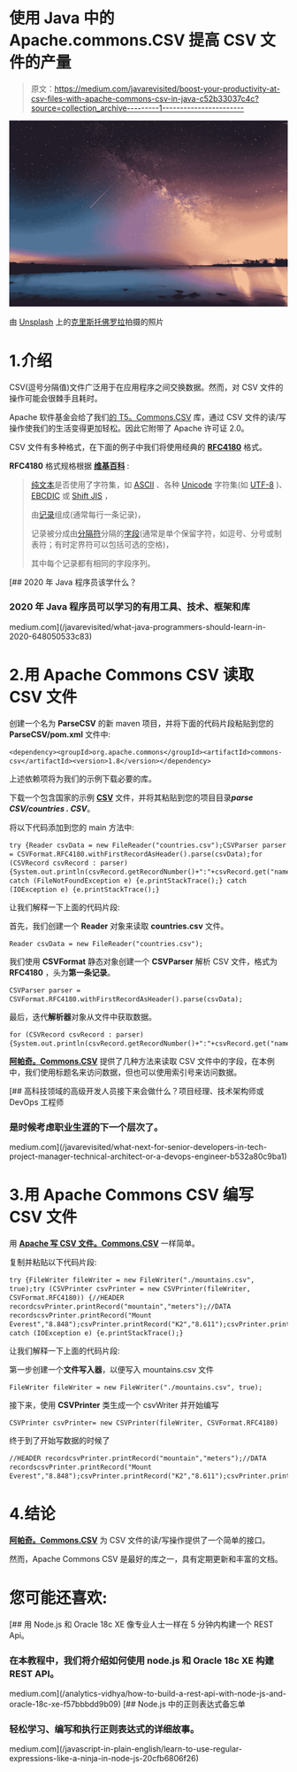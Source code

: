 # 使用 Java 中的 Apache.commons.CSV 提高 CSV 文件的产量

> 原文：<https://medium.com/javarevisited/boost-your-productivity-at-csv-files-with-apache-commons-csv-in-java-c52b33037c4c?source=collection_archive---------1----------------------->

![](img/aebeff20416f0ecbe987910a281b18de.png)

由 [Unsplash](https://unsplash.com?utm_source=medium&utm_medium=referral) 上的[克里斯托佛罗拉](https://unsplash.com/@krisroller?utm_source=medium&utm_medium=referral)拍摄的照片

# 1.介绍

CSV(逗号分隔值)文件广泛用于在应用程序之间交换数据。然而，对 CSV 文件的操作可能会很棘手且耗时。

Apache 软件基金会给了我们[的 T5。Commons.CSV](https://commons.apache.org/proper/commons-csv/summary.html) 库，通过 CSV 文件的读/写操作使我们的生活变得更加轻松。因此它附带了 Apache 许可证 2.0。

CSV 文件有多种格式，在下面的例子中我们将使用经典的 [**RFC4180**](https://tools.ietf.org/html/rfc4180) 格式。

**RFC4180** 格式规格根据 [**维基百科**](https://en.wikipedia.org/wiki/Comma-separated_values) :

> [纯文本](https://en.wikipedia.org/wiki/Plain_text)是否使用了字符集，如 [ASCII](https://en.wikipedia.org/wiki/ASCII) 、各种 [Unicode](https://en.wikipedia.org/wiki/Unicode) 字符集(如 [UTF-8](https://en.wikipedia.org/wiki/UTF-8) )、 [EBCDIC](https://en.wikipedia.org/wiki/EBCDIC) 或 [Shift JIS](https://en.wikipedia.org/wiki/Shift_JIS) ，
> 
> 由[记录](https://en.wikipedia.org/wiki/Record_(computer_science))组成(通常每行一条记录)，
> 
> 记录被分成由[分隔符](https://en.wikipedia.org/wiki/Delimiter)分隔的[字段](https://en.wikipedia.org/wiki/Field_(computer_science))(通常是单个保留字符，如逗号、分号或制表符；有时定界符可以包括可选的空格)，
> 
> 其中每个记录都有相同的字段序列。

[](/javarevisited/what-java-programmers-should-learn-in-2020-648050533c83) [## 2020 年 Java 程序员该学什么？

### 2020 年 Java 程序员可以学习的有用工具、技术、框架和库

medium.com](/javarevisited/what-java-programmers-should-learn-in-2020-648050533c83) 

# 2.用 Apache Commons CSV 读取 CSV 文件

创建一个名为 **ParseCSV** 的新 maven 项目，并将下面的代码片段粘贴到您的 **ParseCSV/pom.xml** 文件中:

```
<dependency><groupId>org.apache.commons</groupId><artifactId>commons-csv</artifactId><version>1.8</version></dependency>
```

上述依赖项将为我们的示例下载必要的库。

下载一个包含国家的示例 [**CSV**](https://gist.github.com/petranb2/5f2f877df3b15042151cf80ba49bba4a) 文件，并将其粘贴到您的项目目录***parse CSV/countries . CSV***。

将以下代码添加到您的 main 方法中:

```
try {Reader csvData = new FileReader("countries.csv");CSVParser parser = CSVFormat.RFC4180.withFirstRecordAsHeader().parse(csvData);for (CSVRecord csvRecord : parser) {System.out.println(csvRecord.getRecordNumber()+":"+csvRecord.get("name"));}} catch (FileNotFoundException e) {e.printStackTrace();} catch (IOException e) {e.printStackTrace();}
```

让我们解释一下上面的代码片段:

首先，我们创建一个 **Reader** 对象来读取 **countries.csv** 文件。

```
Reader csvData = new FileReader("countries.csv");
```

我们使用 **CSVFormat** 静态对象创建一个 **CSVParser** 解析 CSV 文件，格式为 **RFC4180** ，头为**第一条记录**。

```
CSVParser parser = CSVFormat.RFC4180.withFirstRecordAsHeader().parse(csvData);
```

最后，迭代**解析器**对象从文件中获取数据。

```
for (CSVRecord csvRecord : parser) {System.out.println(csvRecord.getRecordNumber()+":"+csvRecord.get("name"));}
```

[**阿帕奇。Commons.CSV**](https://commons.apache.org/proper/commons-csv/summary.html) 提供了几种方法来读取 CSV 文件中的字段，在本例中，我们使用标题名来访问数据，但也可以使用索引号来访问数据。

[](/javarevisited/what-next-for-senior-developers-in-tech-project-manager-technical-architect-or-a-devops-engineer-b532a80c9ba1) [## 高科技领域的高级开发人员接下来会做什么？项目经理、技术架构师或 DevOps 工程师

### 是时候考虑职业生涯的下一个层次了。

medium.com](/javarevisited/what-next-for-senior-developers-in-tech-project-manager-technical-architect-or-a-devops-engineer-b532a80c9ba1) 

# 3.用 Apache Commons CSV 编写 CSV 文件

用 [**Apache 写 **CSV** 文件。Commons.CSV**](https://commons.apache.org/proper/commons-csv/summary.html) 一样简单。

复制并粘贴以下代码片段:

```
try {FileWriter fileWriter = new FileWriter("./mountains.csv", true);try (CSVPrinter csvPrinter = new CSVPrinter(fileWriter, CSVFormat.RFC4180)) {//HEADER recordcsvPrinter.printRecord("mountain","meters");//DATA recordscsvPrinter.printRecord("Mount Everest","8.848");csvPrinter.printRecord("K2","8.611");csvPrinter.printRecord("Kangchenjunga","8.586");csvPrinter.printRecord("olumpus","2.918");csvPrinter.flush();}} catch (IOException e) {e.printStackTrace();}
```

让我们解释一下上面的代码片段:

第一步创建一个**文件写入器**，以便写入 mountains.csv 文件

```
FileWriter fileWriter = new FileWriter("./mountains.csv", true);
```

接下来，使用 **CSVPrinter** 类生成一个 csvWriter 并开始编写

```
CSVPrinter csvPrinter= new CSVPrinter(fileWriter, CSVFormat.RFC4180)
```

终于到了开始写数据的时候了

```
//HEADER recordcsvPrinter.printRecord("mountain","meters");//DATA recordscsvPrinter.printRecord("Mount Everest","8.848");csvPrinter.printRecord("K2","8.611");csvPrinter.printRecord("Kangchenjunga","8.586");csvPrinter.printRecord("olumpus","2.918");csvPrinter.flush();
```

# 4.结论

[**阿帕奇。Commons.CSV**](https://commons.apache.org/proper/commons-csv/summary.html) 为 CSV 文件的读/写操作提供了一个简单的接口。

然而，Apache Commons CSV 是最好的库之一，具有定期更新和丰富的文档。

# 您可能还喜欢:

[](/analytics-vidhya/how-to-build-a-rest-api-with-node-js-and-oracle-18c-xe-f57bbbdd9b09) [## 用 Node.js 和 Oracle 18c XE 像专业人士一样在 5 分钟内构建一个 REST Api。

### 在本教程中，我们将介绍如何使用 node.js 和 Oracle 18c XE 构建 REST API。

medium.com](/analytics-vidhya/how-to-build-a-rest-api-with-node-js-and-oracle-18c-xe-f57bbbdd9b09) [](/javascript-in-plain-english/learn-to-use-regular-expressions-like-a-ninja-in-node-js-20cfb6806f26) [## Node.js 中的正则表达式备忘单

### 轻松学习、编写和执行正则表达式的详细故事。

medium.com](/javascript-in-plain-english/learn-to-use-regular-expressions-like-a-ninja-in-node-js-20cfb6806f26)